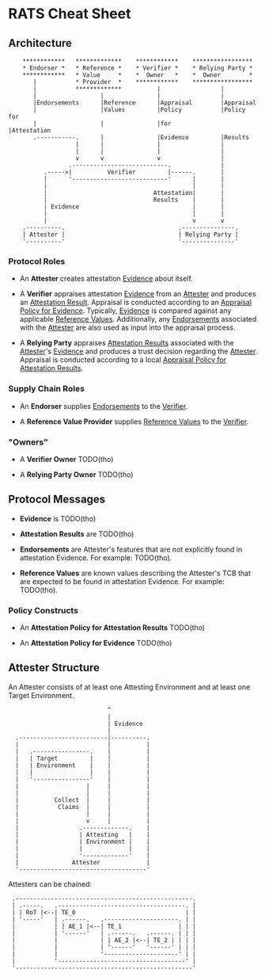 # RATS Cheat Sheet

## Architecture

```
    ************   *************    ************    *****************
    * Endorser *   * Reference *    * Verifier *    * Relying Party *
    ************   * Value     *    *  Owner   *    *  Owner        *
       |           * Provider  *    ************    *****************
       |           *************          |                 |
       |                  |               |                 |
       |Endorsements      |Reference      |Appraisal        |Appraisal
       |                  |Values         |Policy           |Policy for
       |                  |               |for              |Attestation
       .-----------.      |               |Evidence         |Results
                   |      |               |                 |
                   |      |               |                 |
                   v      v               v                 |
                 .---------------------------.              |
          .----->|          Verifier         |------.       |
          |      '---------------------------'      |       |
          |                                         |       |
          |                              Attestation|       |
          |                              Results    |       |
          | Evidence                                |       |
          |                                         |       |
          |                                         v       v
    .----------.                                .---------------.
    | Attester |                                | Relying Party |
    '----------'                                '---------------'
```

### Protocol Roles

* An <a name="attester">**Attester**</a> creates attestation [Evidence](#evidence) about itself.

* A <a name="verifier">**Verifier**</a> appraises attestation [Evidence](#evidence) from an [Attester](#attester) and produces an [Attestation Result](#ar).  Appraisal is conducted according to an [Appraisal Policy for Evidence](#apfe).  Typically, [Evidence](#evidence) is compared against any applicable [Reference Values](#ref-val).  Additionally, any [Endorsements](#endo) associated with the [Attester](#attester) are also used as input into the appraisal process.

* A <a name="rp">**Relying Party**</a> appraises [Attestation Results](#ar) associated with the [Attester](#attester)'s [Evidence](#evidence) and produces a trust decision regarding the [Attester](#attester).  Appraisal is conducted according to a local [Appraisal Policy for Attestation Results](#apfar).

### Supply Chain Roles

* An <a name="endorser">**Endorser**</a> supplies [Endorsements](#endo) to the [Verifier](#verifier).

* A <a name="rv-pro">**Reference Value Provider**</a> supplies [Reference Values](#ref-val) to the [Verifier](#verifier).

### "Owners"

* A <a name="verif-owner">**Verifier Owner**</a> TODO(tho)

* A <a name="rp-owner">**Relying Party Owner**</a> TODO(tho)

## Protocol Messages

* <a name="evidence">**Evidence**</a> is TODO(tho)

* <a name="ar">**Attestation Results**</a> are TODO(tho)

* <a name="endo">**Endorsements**</a> are Attester's features that are not explicitly found in attestation Evidence.  For example: TODO(tho).

* <a name="ref-val">**Reference Values**</a> are known values describing the Attester's TCB that are expected to be found in attestation Evidence.  For example: TODO(tho).

### Policy Constructs

* An <a name="apfar">**Attestation Policy for Attestation Results**</a> TODO(tho)

* An <a name="apfe">**Attestation Policy for Evidence**</a> TODO(tho)

## Attester Structure

An Attester consists of at least one Attesting Environment and at least one Target Environment.

```
                            ^ 
                            |
                            | Evidence
                            |
  .-------------------------|----------.
  |                         |          |
  |   .----------------.    |          |
  |   | Target         |    |          |
  |   | Environment    |    |          |
  |   |                |    |          |
  |   '----------------'    |          |
  |                   |     |          |
  |                   |     |          |
  |          Collect  |     |          |
  |           Claims  |     |          |
  |                   |     |          |
  |                   v     |          |
  |                 .-------------.    |
  |                 | Attesting   |    |
  |                 | Environment |    |
  |                 |             |    |
  |                 '-------------'    |
  |               Attester             |
  '------------------------------------'

```

Attesters can be chained:

```
 .--------------------------------------------------.
 | .-----.   .------------------------------------. |
 | | RoT |<--| TE_0                               | |
 | '-----'   | .------.   .---------------------. | |
 |           | | AE_1 |<--| TE_1                | | |
 |           | '------'   | .------.   .------. | | |
 |           |            | | AE_2 |<--| TE_2 | | | |
 |           |            | '------'   '------' | | |
 |           |            '---------------------' | |
 |           '------------------------------------' |
 '--------------------------------------------------'
```
